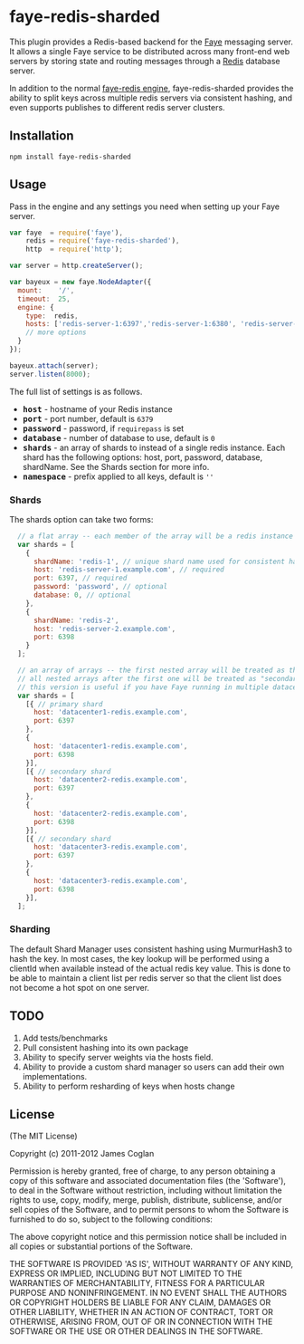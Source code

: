 # faye-redis-sharded

This plugin provides a Redis-based backend for the [Faye](http://faye.jcoglan.com)
messaging server. It allows a single Faye service to be distributed across many
front-end web servers by storing state and routing messages through a
[Redis](http://redis.io) database server.

In addition to the normal [faye-redis engine](https://github.com/faye/faye-redis-node),
faye-redis-sharded provides the ability to split keys across multiple redis servers via consistent hashing,
and even supports publishes to different redis server clusters.

## Installation

    npm install faye-redis-sharded


## Usage

Pass in the engine and any settings you need when setting up your Faye server.

```js
var faye  = require('faye'),
    redis = require('faye-redis-sharded'),
    http  = require('http');

var server = http.createServer();

var bayeux = new faye.NodeAdapter({
  mount:    '/',
  timeout:  25,
  engine: {
    type:  redis,
    hosts: ['redis-server-1:6397','redis-server-1:6380', 'redis-server-2:6379']
    // more options
  }
});

bayeux.attach(server);
server.listen(8000);
```

The full list of settings is as follows.

* <b><tt>host</tt></b> - hostname of your Redis instance
* <b><tt>port</tt></b> - port number, default is `6379`
* <b><tt>password</tt></b> - password, if `requirepass` is set
* <b><tt>database</tt></b> - number of database to use, default is `0`
* <b><tt>shards</tt></b> - an array of shards to instead of a single redis instance. Each shard has the following options:
     host, port, password, database, shardName.
     See the Shards section for more info.
* <b><tt>namespace</tt></b> - prefix applied to all keys, default is `''`

### Shards

The shards option can take two forms:

```js
  // a flat array -- each member of the array will be a redis instance to connect to
  var shards = [
    {
      shardName: 'redis-1', // unique shard name used for consistent hashing -- if not supplied, will default to "host + ':' + port"
      host: 'redis-server-1.example.com', // required
      port: 6397, // required
      password: 'password', // optional
      database: 0, // optional
    },
    {
      shardName: 'redis-2',
      host: 'redis-server-2.example.com',
      port: 6398
    }
  ];

  // an array of arrays -- the first nested array will be treated as the "primary" shard cluster
  // all nested arrays after the first one will be treated as "secondary" clusters and will only receive publishes
  // this version is useful if you have Faye running in multiple datacenters and publishes must be pushed to both
  var shards = [
    [{ // primary shard
      host: 'datacenter1-redis.example.com',
      port: 6397
    },
    {
      host: 'datacenter1-redis.example.com',
      port: 6398
    }],
    [{ // secondary shard
      host: 'datacenter2-redis.example.com',
      port: 6397
    },
    {
      host: 'datacenter2-redis.example.com',
      port: 6398
    }],
    [{ // secondary shard
      host: 'datacenter3-redis.example.com',
      port: 6397
    },
    {
      host: 'datacenter3-redis.example.com',
      port: 6398
    }],
  ];
```

### Sharding

The default Shard Manager uses consistent hashing using MurmurHash3 to hash the key.
In most cases, the key lookup will be performed using a clientId when available instead of the actual redis key value.
This is done to be able to maintain a client list per redis server so that the client list does not become a hot spot on
one server.

## TODO

1. Add tests/benchmarks
2. Pull consistent hashing into its own package
3. Ability to specify server weights via the hosts field.
4. Ability to provide a custom shard manager so users can add their own implementations.
5. Ability to perform resharding of keys when hosts change

## License

(The MIT License)

Copyright (c) 2011-2012 James Coglan

Permission is hereby granted, free of charge, to any person obtaining a copy of
this software and associated documentation files (the 'Software'), to deal in
the Software without restriction, including without limitation the rights to use,
copy, modify, merge, publish, distribute, sublicense, and/or sell copies of the
Software, and to permit persons to whom the Software is furnished to do so,
subject to the following conditions:

The above copyright notice and this permission notice shall be included in all
copies or substantial portions of the Software.

THE SOFTWARE IS PROVIDED 'AS IS', WITHOUT WARRANTY OF ANY KIND, EXPRESS OR
IMPLIED, INCLUDING BUT NOT LIMITED TO THE WARRANTIES OF MERCHANTABILITY, FITNESS
FOR A PARTICULAR PURPOSE AND NONINFRINGEMENT. IN NO EVENT SHALL THE AUTHORS OR
COPYRIGHT HOLDERS BE LIABLE FOR ANY CLAIM, DAMAGES OR OTHER LIABILITY, WHETHER
IN AN ACTION OF CONTRACT, TORT OR OTHERWISE, ARISING FROM, OUT OF OR IN
CONNECTION WITH THE SOFTWARE OR THE USE OR OTHER DEALINGS IN THE SOFTWARE.
